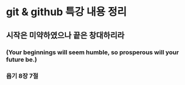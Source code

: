# git & github 특강 내용 정리

## 시작은 미약하였으나 끝은 창대하리라

### (Your beginnings will seem humble, so prosperous will your future be.)

### 욥기 8장 7절



